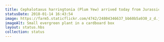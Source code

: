 ```yaml
---
title: Cephalotaxus harringtonia (Plum Yew) arrived today from Jurassicplants Online Tree Nursery! Lovely packaging 🙂
statusDate: 2018-01-14 16:43:54
image: https://farm5.staticflickr.com/4742/24804346637_bb60b5a930_z_d.jpg
imageAlt: Small evergreen plant in a cardboard box
layout: status.hbs
collection: status
---
```

